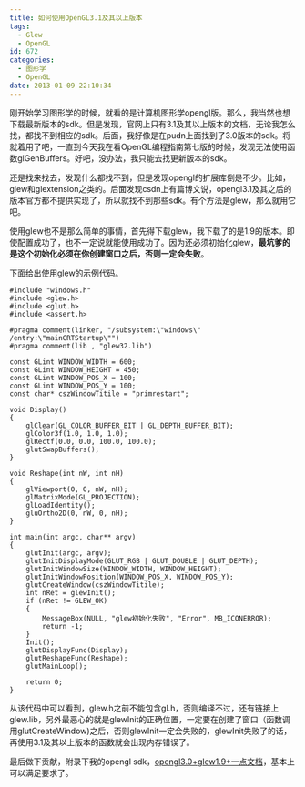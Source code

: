 ```yaml
---
title: 如何使用OpenGL3.1及其以上版本
tags:
  - Glew
  - OpenGL
id: 672
categories:
  - 图形学
  - OpenGL
date: 2013-01-09 22:10:34
---
```


刚开始学习图形学的时候，就看的是计算机图形学opengl版。那么，我当然也想下载最新版本的sdk。但是发现，官网上只有3.1及其以上版本的文档，无论我怎么找，都找不到相应的sdk。后面，我好像是在pudn上面找到了3.0版本的sdk。将就着用了吧，一直到今天我在看OpenGL编程指南第七版的时候，发现无法使用函数glGenBuffers。好吧，没办法，我只能去找更新版本的sdk。

还是找来找去，发现什么都找不到，但是发现opengl的扩展库倒是不少。比如，glew和glextension之类的。后面发现csdn上有篇博文说，opengl3.1及其之后的版本官方都不提供实现了，所以就找不到那些sdk。有个方法是glew，那么就用它吧。

使用glew也不是那么简单的事情，首先得下载glew，我下载了的是1.9的版本。即使配置成功了，也不一定说就能使用成功了。因为还必须初始化glew，**最坑爹的是这个初始化必须在你创建窗口之后，否则一定会失败**。

下面给出使用glew的示例代码。

``` stylus
#include "windows.h"
#include <glew.h>
#include <glut.h>
#include <assert.h>

#pragma comment(linker, "/subsystem:\"windows\" /entry:\"mainCRTStartup\"")
#pragma comment(lib , "glew32.lib")

const GLint WINDOW_WIDTH = 600;
const GLint WINDOW_HEIGHT = 450;
const GLint WINDOW_POS_X = 100;
const GLint WINDOW_POS_Y = 100;
const char* cszWindowTitile = "primrestart";

void Display()
{
    glClear(GL_COLOR_BUFFER_BIT | GL_DEPTH_BUFFER_BIT);
    glColor3f(1.0, 1.0, 1.0);
    glRectf(0.0, 0.0, 100.0, 100.0);
    glutSwapBuffers();
}

void Reshape(int nW, int nH)
{
    glViewport(0, 0, nW, nH);
    glMatrixMode(GL_PROJECTION);
    glLoadIdentity();
    gluOrtho2D(0, nW, 0, nH);
}

int main(int argc, char** argv)
{
    glutInit(argc, argv);
    glutInitDisplayMode(GLUT_RGB | GLUT_DOUBLE | GLUT_DEPTH);
    glutInitWindowSize(WINDOW_WIDTH, WINDOW_HEIGHT);
    glutInitWindowPosition(WINDOW_POS_X, WINDOW_POS_Y);
    glutCreateWindow(cszWindowTitile);
    int nRet = glewInit();
    if (nRet != GLEW_OK)
    {
        MessageBox(NULL, "glew初始化失败", "Error", MB_ICONERROR);
        return -1;
    }
    Init();
    glutDisplayFunc(Display);
    glutReshapeFunc(Reshape);
    glutMainLoop();

    return 0;
}
```

从该代码中可以看到，glew.h之前不能包含gl.h，否则编译不过，还有链接上glew.lib，另外最恶心的就是glewInit的正确位置，一定要在创建了窗口（函数调用glutCreateWindow)之后，否则glewInit一定会失败的，glewInit失败了的话，再使用3.1及其以上版本的函数就会出现内存错误了。

最后做下贡献，附录下我的opengl sdk，[opengl3.0+glew1.9+一点文档](https://pan.baidu.com/s/1bS3dV4)，基本上可以满足要求了。